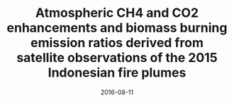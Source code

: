 ---
title: "Atmospheric CH4 and CO2 enhancements and biomass burning emission ratios derived from satellite observations of the 2015 Indonesian fire plumes"
collection: publications
permalink: /publication/2016-08-11-Parker
date: 2016-08-11
venue: 'Atmospheric Chemistry and Physics'
paperurl: 'https://doi.org/doi:10.5194/acp-16-10111-2016'
citation: '<b>27</b> - Parker R.J., Boesch H., Wooster M.J., Moore D.P., Webb A.J. et al., Atmospheric CH4 and CO2 enhancements and biomass burning emission ratios derived from satellite observations of the 2015 Indonesian fire plumes, Atmospheric Chemistry and Physics, 16, 10111-10131, (2016-08-11). <a href=&quot;https://doi.org/doi:10.5194/acp-16-10111-2016&quot;>doi:10.5194/acp-16-10111-2016</a> (cited 35 times)

'
---